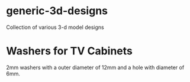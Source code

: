# generic-3d-designs
Collection of various 3-d model designs


# Washers for TV Cabinets
2mm washers with a outer diameter of 12mm and a hole with diameter of 6mm.

